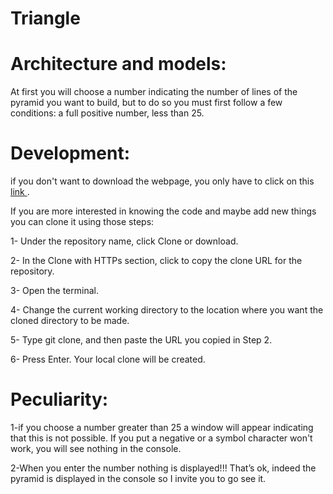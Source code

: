 # Triangle

# Architecture and models:

At first you will choose a number indicating the number of lines of the pyramid you want to build, but to do so you must first follow a few conditions: 
a full positive number, less than 25.

# Development:

if you don't want to download the webpage, you only have to click on this [link ](https://meriambs.github.io/Triangle/).

If you are more interested in knowing the code and maybe add new things you can clone it using those steps:

1- Under the repository name, click Clone or download.

2- In the Clone with HTTPs section, click  to copy the clone URL for the repository. 

3- Open the terminal.

4- Change the current working directory to the location where you want the cloned directory to be made.

5- Type git clone, and then paste the URL you copied in Step 2.

6- Press Enter. Your local clone will be created.

# Peculiarity:

1-if you choose a number greater than 25 a window will appear indicating that this is not possible.
If you put a negative or a symbol character won't work, you will see nothing in the console.

2-When you enter the number nothing is displayed!!! That’s ok, indeed the pyramid is displayed in the console so I invite you to go see it.
